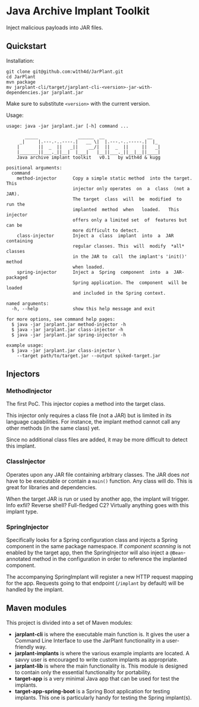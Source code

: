 # Java Archive Implant Toolkit

Inject malicious payloads into JAR files.

## Quickstart

Installation:

```
git clone git@github.com:w1th4d/JarPlant.git
cd JarPlant
mvn package
mv jarplant-cli/target/jarplant-cli-<version>-jar-with-dependencies.jar jarplant.jar
```

Make sure to substitute `<version>` with the current version.

Usage:

```
usage: java -jar jarplant.jar [-h] command ...

       _____               ______  __                __   
     _|     |.---.-..----.|   __ \|  |.---.-..-----.|  |_ 
    |       ||  _  ||   _||    __/|  ||  _  ||     ||   _|
    |_______||___._||__|  |___|   |__||___._||__|__||____|
    Java archive implant toolkit   v0.1   by w1th4d & kugg

positional arguments:
  command
    method-injector      Copy a simple static method  into the target. This
                         injector only operates  on  a  class  (not a JAR).
                         The target  class  will  be  modified  to  run the
                         implanted  method  when   loaded.   This  injector
                         offers only a limited set  of  features but can be
                         more difficult to detect.
    class-injector       Inject a  class  implant  into  a  JAR  containing
                         regular classes. This  will  modify  *all* classes
                         in the JAR to  call  the implant's 'init()' method
                         when loaded.
    spring-injector      Inject a  Spring  component  into  a  JAR-packaged
                         Spring application. The  component  will be loaded
                         and included in the Spring context.

named arguments:
  -h, --help             show this help message and exit

for more options, see command help pages:
  $ java -jar jarplant.jar method-injector -h
  $ java -jar jarplant.jar class-injector -h
  $ java -jar jarplant.jar spring-injector -h

example usage:
  $ java -jar jarplant.jar class-injector \
    --target path/to/target.jar --output spiked-target.jar
```

## Injectors

### MethodInjector

The first PoC.
This injector copies a method into the target class.

This injector only requires a class file (not a JAR) but is limited in its language capabilities.
For instance, the implant method cannot call any other methods (in the same class) yet.

Since no additional class files are added, it may be more difficult to detect this implant.

### ClassInjector

Operates upon any JAR file containing arbitrary classes.
The JAR does _not_ have to be executable or contain a `main()` function.
Any class will do. This is great for libraries and dependencies.

When the target JAR is run or used by another app, the implant will trigger.
Info exfil? Reverse shell? Full-fledged C2? Virtually anything goes with this implant type.

### SpringInjector

Specifically looks for a Spring configuration class and injects a Spring component in the same package namespace.
If _component scanning_ is not enabled by the target app, then the SpringInjector will also inject a `@Bean`-annotated
method in the configuration in order to reference the implanted component.

The accompanying SpringImplant will register a new HTTP request mapping for the app.
Requests going to that endpoint (`/implant` by default) will be handled by the implant.

## Maven modules

This project is divided into a set of Maven modules:

* **jarplant-cli** is where the executable main function is. It gives the user a Command Line Interface to use the
  JarPlant functionality in a user-friendly way.
* **jarplant-implants** is where the various example implants are located. A savvy user is encouraged to write custom
  implants as appropriate.
* **jarplant-lib** is where the main functionality is. This module is designed to contain only the essential
  functionality for portability.
* **target-app** is a very minimal Java app that can be used for test the implants.
* **target-app-spring-boot** is a Spring Boot application for testing implants. This one is particularly handy for
  testing the Spring implant(s).

